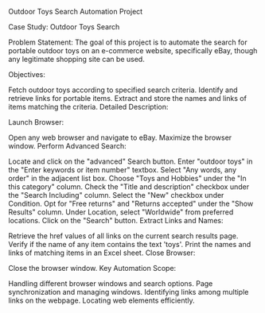 Outdoor Toys Search Automation Project

Case Study: Outdoor Toys Search

Problem Statement: The goal of this project is to automate the search for portable outdoor toys on an e-commerce website, specifically eBay, though any legitimate shopping site can be used.

Objectives:

Fetch outdoor toys according to specified search criteria.
Identify and retrieve links for portable items.
Extract and store the names and links of items matching the criteria.
Detailed Description:

Launch Browser:

Open any web browser and navigate to eBay.
Maximize the browser window.
Perform Advanced Search:

Locate and click on the "advanced" Search button.
Enter "outdoor toys" in the "Enter keywords or item number" textbox.
Select "Any words, any order" in the adjacent list box.
Choose "Toys and Hobbies" under the "In this category" column.
Check the "Title and description" checkbox under the "Search Including" column.
Select the "New" checkbox under Condition.
Opt for "Free returns" and "Returns accepted" under the "Show Results" column.
Under Location, select "Worldwide" from preferred locations.
Click on the "Search" button.
Extract Links and Names:

Retrieve the href values of all links on the current search results page.
Verify if the name of any item contains the text 'toys'.
Print the names and links of matching items in an Excel sheet.
Close Browser:

Close the browser window.
Key Automation Scope:

Handling different browser windows and search options.
Page synchronization and managing windows.
Identifying links among multiple links on the webpage.
Locating web elements efficiently.
